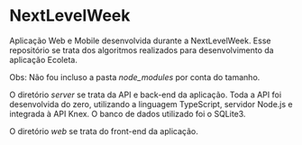 # NextLevelWeek
 Aplicação Web e Mobile desenvolvida durante a NextLevelWeek. 
 Esse repositório se trata dos algoritmos realizados para desenvolvimento da aplicação Ecoleta.

 Obs: Não fou incluso a pasta _node_modules_ por conta do tamanho.

 O diretório _server_ se trata da API e back-end da aplicação.
 Toda a API foi desenvolvida do zero, utilizando a linguagem TypeScript, servidor Node.js e integrada à API Knex. O banco de dados utilizado foi o SQLite3.

 O diretório _web_ se trata do front-end da aplicação.
